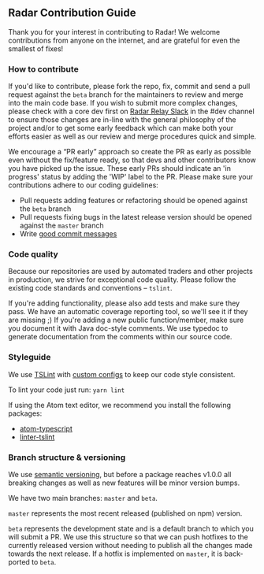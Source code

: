 ## Radar Contribution Guide

Thank you for your interest in contributing to Radar! We welcome contributions from anyone on the internet, and are grateful for even the smallest of fixes!

### How to contribute

If you'd like to contribute, please fork the repo, fix, commit and send a pull request against the `beta` branch for the maintainers to review and merge into the main code base. If you wish to submit more complex changes, please check with a core dev first on [Radar Relay Slack](https://radarrelay.slack.com/) in the #dev channel to ensure those changes are in-line with the general philosophy of the project and/or to get some early feedback which can make both your efforts easier as well as our review and merge procedures quick and simple.

We encourage a “PR early” approach so create the PR as early as possible even without the fix/feature ready, so that devs and other contributors know you have picked up the issue. These early PRs should indicate an 'in progress' status by adding the 'WIP' label to the PR. Please make sure your contributions adhere to our coding guidelines:

*   Pull requests adding features or refactoring should be opened against the `beta` branch
*   Pull requests fixing bugs in the latest release version should be opened against the `master` branch
*   Write [good commit messages](https://chris.beams.io/posts/git-commit/)

### Code quality

Because our repositories are used by automated traders and other projects in production, we strive for exceptional code quality. Please follow the existing code standards and conventions – `tslint`.

If you're adding functionality, please also add tests and make sure they pass. We have an automatic coverage reporting tool, so we'll see it if they are missing ;)
If you're adding a new public function/member, make sure you document it with Java doc-style comments. We use typedoc to generate documentation from the comments within our source code.

### Styleguide

We use [TSLint](https://palantir.github.io/tslint/) with [custom configs](https://github.com/0xProject/0x-monorepo/tree/development/packages/tslint-config) to keep our code style consistent.

To lint your code just run: `yarn lint`

If using the Atom text editor, we recommend you install the following packages:

*   [atom-typescript](https://atom.io/packages/atom-typescript)
*   [linter-tslint](https://atom.io/packages/linter-tslint)

### Branch structure & versioning

We use [semantic versioning](http://semver.org/), but before a package reaches v1.0.0 all breaking changes as well as new features will be minor version bumps.

We have two main branches: `master` and `beta`.

`master` represents the most recent released (published on npm) version.

`beta` represents the development state and is a default branch to which you will submit a PR. We use this structure so that we can push hotfixes to the currently released version without needing to publish all the changes made towards the next release. If a hotfix is implemented on `master`, it is back-ported to `beta`.
